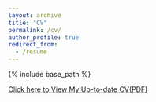 ```yaml
---
layout: archive
title: "CV"
permalink: /cv/
author_profile: true
redirect_from:
  - /resume
---
```


{% include base_path %}

[Click here to View My Up-to-date CV(PDF)](http://htian1997.github.io/files/CV.pdf)
